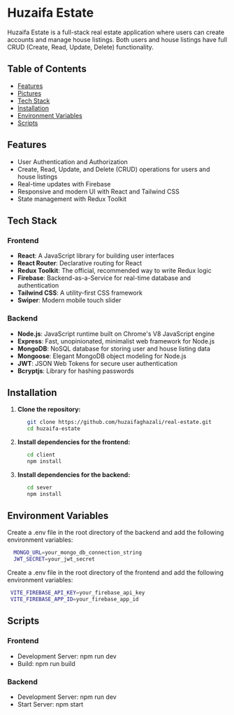 # Huzaifa Estate

Huzaifa Estate is a full-stack real estate application where users can create accounts and manage house listings. Both users and house listings have full CRUD (Create, Read, Update, Delete) functionality.

## Table of Contents

- [Features](#features)
- [Pictures](#pictures)
- [Tech Stack](#tech-stack)
- [Installation](#installation)
- [Environment Variables](#environment-variables)
- [Scripts](#scripts)

## Features

- User Authentication and Authorization
- Create, Read, Update, and Delete (CRUD) operations for users and house listings
- Real-time updates with Firebase
- Responsive and modern UI with React and Tailwind CSS
- State management with Redux Toolkit

## Tech Stack

### Frontend

- **React**: A JavaScript library for building user interfaces
- **React Router**: Declarative routing for React
- **Redux Toolkit**: The official, recommended way to write Redux logic
- **Firebase**: Backend-as-a-Service for real-time database and authentication
- **Tailwind CSS**: A utility-first CSS framework
- **Swiper**: Modern mobile touch slider

### Backend

- **Node.js**: JavaScript runtime built on Chrome's V8 JavaScript engine
- **Express**: Fast, unopinionated, minimalist web framework for Node.js
- **MongoDB**: NoSQL database for storing user and house listing data
- **Mongoose**: Elegant MongoDB object modeling for Node.js
- **JWT**: JSON Web Tokens for secure user authentication
- **Bcryptjs**: Library for hashing passwords

## Installation

1. **Clone the repository:**
   ```bash
      git clone https://github.com/huzaifaghazali/real-estate.git
      cd huzaifa-estate
   ```
2. **Install dependencies for the frontend:**
   ```bash
      cd client
      npm install
   ```
3. **Install dependencies for the backend:**
   ```bash
      cd sever
      npm install
   ```

## Environment Variables

Create a .env file in the root directory of the backend and add the following environment variables:
 ```bash
   MONGO_URL=your_mongo_db_connection_string
   JWT_SECRET=your_jwt_secret
 ```

 Create a .env file in the root directory of the frontend and add the following environment variables:
  ```bash
   VITE_FIREBASE_API_KEY=your_firebase_api_key
   VITE_FIREBASE_APP_ID=your_firebase_app_id
 ```
 
## Scripts

### Frontend
- Development Server: npm run dev
- Build: npm run build

### Backend
- Development Server: npm run dev
- Start Server: npm start
